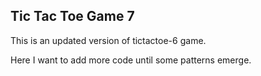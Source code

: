 ## Tic Tac Toe Game 7

This is an updated version of tictactoe-6 game. 

Here I want to add more code until some patterns emerge.